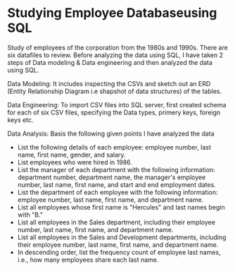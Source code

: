 # Studying Employee Databaseusing SQL
Study of employees of the corporation from the 1980s and 1990s. There are six datafiles to review. Before analyzing the data using SQL, I have taken 2 steps of Data modeling & Data engineering and then analyzed the data using SQL. 

Data Modeling: It includes inspecting the CSVs and sketch out an ERD (Entity Relationship Diagram i.e shapshot of data structures) of the tables.

Data Engineering: To import CSV files into SQL server, first created schema for each of six CSV files, specifying the Data types, primery keys, foreign keys etc. 

Data Analysis: Basis the following given points I have analyzed the data
  - List the following details of each employee: employee number, last name, first name, gender, and salary.
  - List employees who were hired in 1986.
  - List the manager of each department with the following information: department number, department name, the manager's employee number, last name, first name, and start and end     employment dates.
  - List the department of each employee with the following information: employee number, last name, first name, and department name.
  - List all employees whose first name is "Hercules" and last names begin with "B."
  - List all employees in the Sales department, including their employee number, last name, first name, and department name.
  - List all employees in the Sales and Development departments, including their employee number, last name, first name, and department name.
  - In descending order, list the frequency count of employee last names, i.e., how many employees share each last name.

